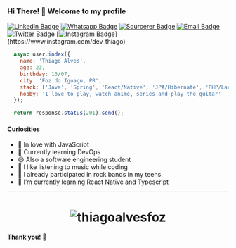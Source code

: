 ### Hi There! 👋 Welcome to my profile

[![Linkedin Badge](https://img.shields.io/badge/-Linkedin-6633cc?style=flat-square&logo=Linkedin&logoColor=white&color=black&link=https://www.linkedin.com/in/thiagoalvesfoz/)](https://www.linkedin.com/in/thiagoalvesfoz/)
[![Whatsapp Badge](https://img.shields.io/badge/-WhatsApp-6633cc?style=flat-square&logo=Whatsapp&logoColor=white&color=black&link=http://wa.me/5545999381359)](http://wa.me/5545999381359)
[![Sourcerer Badge](https://img.shields.io/badge/-Sourcerer.io-6633cc?style=flat-square&logo=appveyor&logoColor=white&color=black&link=https://sourcerer.io/duduxs)](https://sourcerer.io/thiagoalvesfoz)
[![Email Badge](https://img.shields.io/badge/-Email-3ABFE6?style=flat-square&logo=minutemailer&color=black&&logoColor=white&link=mailto:thiago_marketingdigital@hotmail.com)](mailto:thiago_marketingdigital@hotmail.com)
[![Twitter Badge](https://img.shields.io/badge/-Twitter-1ca0f1?style=flat-square&logo=twitter&color=black&logoColor=white&link=https://twitter.com/Iam_thiagoalves)](https://twitter.com/Iam_thiagoalves)
[![Instagram Badge](https://img.shields.io/badge/-Instagram-C13584?style=flat-square&logo=instagram&color=black&logoColor=white&link=https://www.instagram.com/thiagoalvesoliveira_)](https://www.instagram.com/dev_thiago)

```javascript
  async user.index({
    name: 'Thiago Alves',
    age: 23,
    birthday: 13/07,
    city: 'Foz do Iguaçu, PR',
    stack: ['Java', 'Spring', 'React/Native', 'JPA/Hibernate', 'PHP/Laravel', '(My|Postgre)SQL'],
    hobby: 'I love to play, watch anime, series and play the guitar'
  });

  return response.status(201).send();
```
#### Curiosities

  - 💙 In love with JavaScript
  - 🌱 Currently learning DevOps
  - 😄 Also a software engineering student
  - 🎵 I like listening to music while coding
  - :guitar: I already participated in rock bands in my teens.
  - 🌱 I’m currently learning React Native and Typescript

<hr>
<h1 align="center">
<img alt="thiagoalvesfoz" src="https://github-readme-stats.codestackr.vercel.app/api?username=thiagoalvesfoz&show_icons=true&hide_border=true&theme=dark" />
</h1>

#### Thank you! 👋
